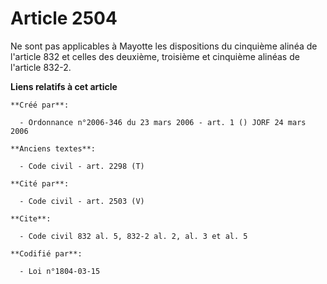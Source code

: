 # Article 2504

Ne sont pas applicables à Mayotte les dispositions du cinquième alinéa de l'article 832 et celles des deuxième, troisième et
cinquième alinéas de l'article 832-2.

**Liens relatifs à cet article**

	**Créé par**:

	  - Ordonnance n°2006-346 du 23 mars 2006 - art. 1 () JORF 24 mars 2006

	**Anciens textes**:

	  - Code civil - art. 2298 (T)

	**Cité par**:

	  - Code civil - art. 2503 (V)

	**Cite**:

	  - Code civil 832 al. 5, 832-2 al. 2, al. 3 et al. 5

	**Codifié par**:

	  - Loi n°1804-03-15
